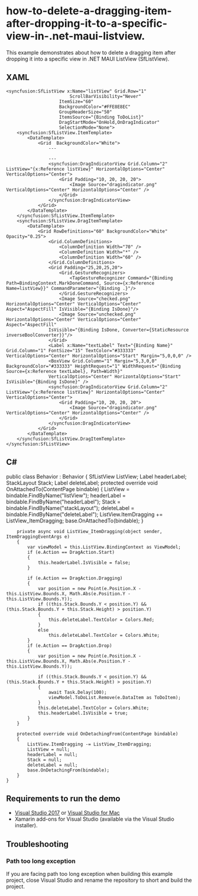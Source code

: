 # how-to-delete-a-dragging-item-after-dropping-it-to-a-specific-view-in-.net-maui-listview.

This example demonstrates about how to delete a dragging item after dropping it into a specific view in .NET MAUI ListView (SfListView).

## XAML
    <syncfusion:SfListView x:Name="listView" Grid.Row="1" 
                            ScrollBarVisibility="Never"
                        ItemSize="60"
                        BackgroundColor="#FFE8E8EC"
                        GroupHeaderSize="50"
                        ItemsSource="{Binding ToDoList}"
                        DragStartMode="OnHold,OnDragIndicator"
                        SelectionMode="None">
        <syncfusion:SfListView.ItemTemplate>
            <DataTemplate>
                <Grid  BackgroundColor="White">
                    ---

                    ---
                    <syncfusion:DragIndicatorView Grid.Column="2" ListView="{x:Reference listView}" HorizontalOptions="Center" VerticalOptions="Center">
                        <Grid Padding="10, 20, 20, 20">
                            <Image Source="dragindicator.png" VerticalOptions="Center" HorizontalOptions="Center" />
                        </Grid>
                    </syncfusion:DragIndicatorView>
                </Grid>
            </DataTemplate>
        </syncfusion:SfListView.ItemTemplate>
        <syncfusion:SfListView.DragItemTemplate>
            <DataTemplate>
                <Grid RowDefinitions="60" BackgroundColor="White" Opacity="0.25">
                    <Grid.ColumnDefinitions>
                        <ColumnDefinition Width="70" />
                        <ColumnDefinition Width="*" />
                        <ColumnDefinition Width="60" />
                    </Grid.ColumnDefinitions>
                    <Grid Padding="25,20,25,20">
                        <Grid.GestureRecognizers>
                            <TapGestureRecognizer Command="{Binding Path=BindingContext.MarkDoneCommand, Source={x:Reference Name=listView}}" CommandParameter="{Binding .}"/>
                        </Grid.GestureRecognizers>
                        <Image Source="checked.png" HorizontalOptions="Center" VerticalOptions="Center" Aspect="AspectFill" IsVisible="{Binding IsDone}"/>
                        <Image Source="unchecked.png" HorizontalOptions="Center" VerticalOptions="Center" Aspect="AspectFill"
                    IsVisible="{Binding IsDone, Converter={StaticResource inverseBoolConverter}}"/>
                    </Grid>
                    <Label x:Name="textLabel" Text="{Binding Name}" Grid.Column="1" FontSize="15" TextColor="#333333" VerticalOptions="Center" HorizontalOptions="Start" Margin="5,0,0,0" />
                    <BoxView Grid.Column="1" Margin="5,3,0,0" BackgroundColor="#333333" HeightRequest="1" WidthRequest="{Binding Source={x:Reference textLabel}, Path=Width}"
                    VerticalOptions="Center" HorizontalOptions="Start" IsVisible="{Binding IsDone}" />
                    <syncfusion:DragIndicatorView Grid.Column="2" ListView="{x:Reference listView}" HorizontalOptions="Center" VerticalOptions="Center">
                        <Grid Padding="10, 20, 20, 20">
                            <Image Source="dragindicator.png" VerticalOptions="Center" HorizontalOptions="Center" />
                        </Grid>
                    </syncfusion:DragIndicatorView>
                </Grid>
            </DataTemplate>
        </syncfusion:SfListView.DragItemTemplate>
    </syncfusion:SfListView>
## C#

 public class Behavior : Behavior<ContentPage>
    {
        SfListView ListView;
        Label headerLabel;
        StackLayout Stack;
        Label deleteLabel;
        protected override void OnAttachedTo(ContentPage bindable)
        {
            ListView = bindable.FindByName<SfListView>("listView");
            headerLabel = bindable.FindByName<Label>("headerLabel");
            Stack = bindable.FindByName<StackLayout>("stackLayout");
            deleteLabel = bindable.FindByName<Label>("deleteLabel");
            ListView.ItemDragging += ListView_ItemDragging;
            base.OnAttachedTo(bindable);
        }

        private async void ListView_ItemDragging(object sender, ItemDraggingEventArgs e)
        {
            var viewModel = this.ListView.BindingContext as ViewModel;
            if (e.Action == DragAction.Start)
            {
                this.headerLabel.IsVisible = false;
            }

            if (e.Action == DragAction.Dragging)
            {
                var position = new Point(e.Position.X - this.ListView.Bounds.X, Math.Abs(e.Position.Y - this.ListView.Bounds.Y));
                if ((this.Stack.Bounds.Y < position.Y) && (this.Stack.Bounds.Y + this.Stack.Height) > position.Y)
                {
                    this.deleteLabel.TextColor = Colors.Red;
                }
                else
                    this.deleteLabel.TextColor = Colors.White;
            }
            if (e.Action == DragAction.Drop)
            {
                var position = new Point(e.Position.X - this.ListView.Bounds.X, Math.Abs(e.Position.Y - this.ListView.Bounds.Y));

                if ((this.Stack.Bounds.Y < position.Y) && (this.Stack.Bounds.Y + this.Stack.Height) > position.Y)
                {
                    await Task.Delay(100);
                    viewModel.ToDoList.Remove(e.DataItem as ToDoItem);
                }
                this.deleteLabel.TextColor = Colors.White;
                this.headerLabel.IsVisible = true;
            }
        }

        protected override void OnDetachingFrom(ContentPage bindable)
        {
            ListView.ItemDragging -= ListView_ItemDragging;
            ListView = null;
            headerLabel = null;
            Stack = null;
            deleteLabel = null;
            base.OnDetachingFrom(bindable);
        }
    }

## Requirements to run the demo

* [Visual Studio 2017](https://visualstudio.microsoft.com/downloads/) or [Visual Studio for Mac](https://visualstudio.microsoft.com/vs/mac/)
* Xamarin add-ons for Visual Studio (available via the Visual Studio installer).

## Troubleshooting

### Path too long exception

If you are facing path too long exception when building this example project, close Visual Studio and rename the repository to short and build the project.